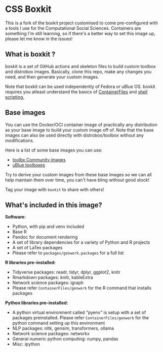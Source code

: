 # CSS Boxkit

This is a fork of the boxkit project customised to come pre-configured with a tools I use for the Computational Social Sciences. Containers are something I'm still learning, so if there's a better way to set this image up, please let me know in the issues!

## What is boxkit ?

boxkit is a set of GitHub actions and skeleton files to build custom toolbox and distrobox images. Basically, clone this repo, make any changes you need, and then generate your custom images.

Note that boxkit can be used independently of Fedora or uBlue OS.
boxkit requires you atleast understand the basics of [ContainerFiles](https://www.mankier.com/5/Containerfile) and [shell scripting.](https://www.shellscript.sh/)

## Base images

You can use the Docker/OCI container image of practically any distribution as your base image to build your custom image off of. Note that the base images can also be used directly with distrobox/toolbox without any modifications.

Here is a list of some base images you can use:

- [toolbx Community images](https://github.com/toolbx-images/images)
- [uBlue toolboxes](https://github.com/ublue-os/toolboxes)

Try to derive your custom images from these base images so we can all help maintain them over time, you can't have bling without good stock!

Tag your image with `boxkit` to share with others!

## What's included in this image?

**Software:**
- Python, with pip and venv included
- Base R
- Pandoc for document rendering
- A set of library dependencies for a variety of Python and R projects
- A set of LaTex packages 
- Please refer to `packages/genwork.packages` for a full list

**R libraries pre-installed:**
- Tidyverse packages: readr, tidyr, dplyr, ggplot2, knitr
- Rmarkdown packages: knitr, kableExtra
- Network science packages: igraph
- Please refer `ContainerFiles/genwork` for the R command that installs packages

**Python libraries pre-installed:**
- A python virtual environment called "pyenv" is setup with a set of packages preinstalled. Please refer `ContainerFiles/genwork` for the python command setting up this environment
- NLP packages: nltk, gensim, transformers, ollama
- Network science packages: networkx
- General numeric python computing: numpy, pandas
- Misc: ipython